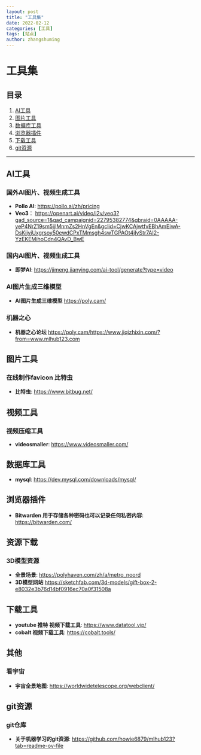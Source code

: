 ```yaml
---
layout: post
title: "工具集"
date: 2022-02-12
categories: [工具]
tags: [站点]
author: zhangshuming
---
```


# 工具集

## 目录

1. [AI工具](#AI工具)
2. [图片工具](#图片工具)
3. [数据库工具](#数据库工具)
4. [浏览器插件](#浏览器插件)
5. [下载工具](#下载工具)
6. [git资源](#git资源)

---

## AI工具

### 国外AI图片、视频生成工具
- **Pollo AI**: <a href="https://pollo.ai/zh/pricing" target="_blank">https://pollo.ai/zh/pricing</a>
- **Veo3**： <a href="https://openart.ai/video/i2v/veo3?gad_source=1&gad_campaignid=22795382774&gbraid=0AAAAA-yeP4NrZ19sm5jjlMnmZs2HnVgEn&gclid=CjwKCAjwtfvEBhAmEiwA-DsKjjvjUxgrsoy50ewdCPxTMmsgh4swTGPAOt4jIyStr7AI2-YzEKEMihoCdn4QAvD_BwE" target="_blank">https://openart.ai/video/i2v/veo3?gad_source=1&gad_campaignid=22795382774&gbraid=0AAAAA-yeP4NrZ19sm5jjlMnmZs2HnVgEn&gclid=CjwKCAjwtfvEBhAmEiwA-DsKjjvjUxgrsoy50ewdCPxTMmsgh4swTGPAOt4jIyStr7AI2-YzEKEMihoCdn4QAvD_BwE</a>

### 国内AI图片、视频生成工具
- **即梦AI**: <a href="https://jimeng.jianying.com/ai-tool/generate?type=video" target="_blank">https://jimeng.jianying.com/ai-tool/generate?type=video</a>

### AI图片生成三维模型
- **AI图片生成三维模型** <a href="https://poly.cam/" target="_blank">https://poly.cam/

### 机器之心
- **机器之心论坛** <a href="https://poly.cam/https://www.jiqizhixin.com/?from=www.mlhub123.com" target="_blank">https://poly.cam/https://www.jiqizhixin.com/?from=www.mlhub123.com

## 图片工具

### 在线制作favicon 比特虫
- **比特虫**: <a href="https://www.bitbug.net/" target="_blank">https://www.bitbug.net/</a>

## 视频工具
### 视频压缩工具
- **videosmaller**: <a href="https://www.videosmaller.com/" target="_blank">https://www.videosmaller.com/</a>



## 数据库工具
- **mysql**: <a href="https://dev.mysql.com/downloads/mysql/" target="_blank">https://dev.mysql.com/downloads/mysql/</a>


## 浏览器插件
- **Bitwarden 用于存储各种密码也可以记录任何私密内容**: <a href="https://bitwarden.com/" target="_blank">https://bitwarden.com/</a>

## 资源下载
### 3D模型资源
- **全景场景**: <a href="https://polyhaven.com/zh/a/metro_noord" target="_blank">https://polyhaven.com/zh/a/metro_noord</a>
- **3D模型网站** <a href="https://sketchfab.com/3d-models/gift-box-2-e8032e3b76d14bf0916ec70a0f31508a" target="_blank">https://sketchfab.com/3d-models/gift-box-2-e8032e3b76d14bf0916ec70a0f31508a</a>




## 下载工具
- **youtube 推特 视频下载工具**: <a href="https://www.datatool.vip/" target="_blank">https://www.datatool.vip/</a>
- **cobalt 视频下载工具**: <a href="https://cobalt.tools/" target="_blank">https://cobalt.tools/</a>





## 其他
### 看宇宙
- **宇宙全景地图**: <a href="https://worldwidetelescope.org/webclient/" target="_blank">https://worldwidetelescope.org/webclient/</a>

## git资源
### git仓库
- **关于机器学习的git资源**: <a href="https://github.com/howie6879/mlhub123?tab=readme-ov-file" target="_blank">https://github.com/howie6879/mlhub123?tab=readme-ov-file</a>
